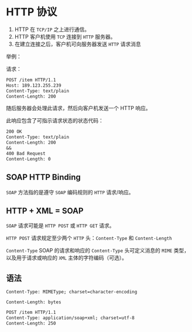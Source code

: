 # HTTP 协议

1. HTTP 在 `TCP/IP` 之上进行通信。
2. HTTP 客户机使用 `TCP` 连接到 `HTTP` 服务器。
3. 在建立连接之后，客户机可向服务器发送 `HTTP` 请求消息

举例：

请求：

```txt
POST /item HTTP/1.1
Host: 189.123.255.239
Content-Type: text/plain
Content-Length: 200
```

随后服务器会处理此请求，然后向客户机发送一个 HTTP 响应。

此响应包含了可指示请求状态的状态代码：

```txt
200 OK
Content-Type: text/plain
Content-Length: 200
&&
400 Bad Request
Content-Length: 0
```

## SOAP HTTP Binding

`SOAP` 方法指的是遵守 `SOAP` 编码规则的 `HTTP` 请求/响应。

## HTTP + XML = SOAP

`SOAP` 请求可能是 `HTTP POST` 或 `HTTP GET` 请求。

`HTTP POST` 请求规定至少两个 `HTTP` 头：`Content-Type` 和 `Content-Length`

`Content-Type`
    SOAP 的请求和响应的 `Content-Type` 头可定义消息的 `MIME` 类型，以及用于请求或响应的 `XML` 主体的字符编码（可选）。

## 语法

`Content-Type: MIMEType; charset=character-encoding`

`Content-Length: bytes`

```txt
POST /item HTTP/1.1
Content-Type: application/soap+xml; charset=utf-8
Content-Length: 250
```
